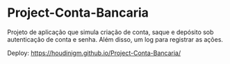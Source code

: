 # Project-Conta-Bancaria

Projeto de aplicação que simula criação de conta, saque e depósito sob autenticação de conta e senha. Além disso, um log para registrar as ações.

Deploy: https://houdinigm.github.io/Project-Conta-Bancaria/
